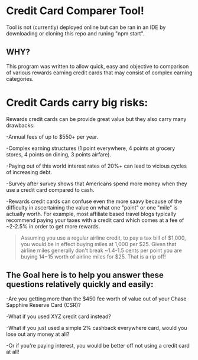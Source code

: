 # Credit Card Comparer Tool!

Tool is not (currently) deployed online but can be ran in an IDE by downloading or cloning this repo and runing "npm start".

## WHY?

This program was written to allow quick, easy and objective to comparison of various rewards earning credit cards that may consist of complex earning categories.

# Credit Cards carry big risks:

Rewards credit cards can be provide great value but they also carry many drawbacks:

-Annual fees of up to $550+ per year.

-Complex earning structures (1 point everywhere, 4 points at grocery stores, 4 points on dining, 3 points airfare). 

-Paying out of this world interest rates of 20%+ can lead to vicious cycles of increasing debt.

-Survey after survey shows that Americans spend more money when they use a credit card compared to cash.   

-Rewards credit cards can confuse even the more saavy because of the difficulty in ascertaining the value on what one "point" or one "mile" is actually worth. For example, most affiliate based travel blogs typically recommend paying your taxes with a credit card which comes at a fee of ~2-2.5% in order to get more rewards.

>Assuming you use a regular airline credit, to pay a tax bill of $1,000, you would be in effect buying miles at 1,000 per $25. Given that airline miles generally don't break ~1.4-1.5 cents per point you are buying $14-$15 worth of airline miles for $25. That is a rip off!         


## The Goal here is to help you answer these questions relatively quickly and easily: 

-Are you getting more than the $450 fee worth of value out of your Chase Sapphire Reserve Card (CSR)?

-What if you used XYZ credit card instead? 

-What if you just used a simple 2% cashback everywhere card, would you lose out any money at all?

-Or if you're paying interest, you would be better off not using a credit card at all! 

